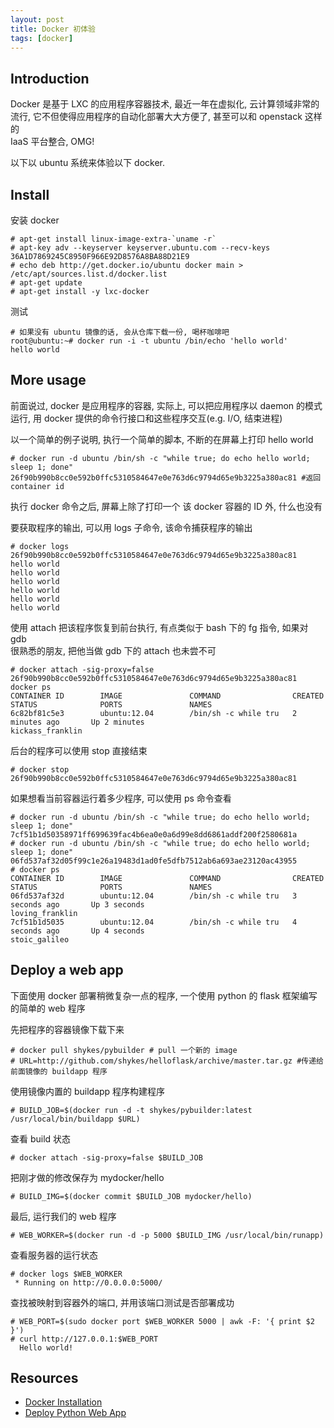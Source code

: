 ```yaml
---
layout: post
title: Docker 初体验
tags: [docker]
---
```


## Introduction

Docker 是基于 LXC 的应用程序容器技术, 最近一年在虚拟化, 云计算领域非常的  
流行, 它不但使得应用程序的自动化部署大大方便了, 甚至可以和 openstack 这样的  
IaaS 平台整合, OMG!

以下以 ubuntu 系统来体验以下 docker.

## Install

安装 docker
    
    # apt-get install linux-image-extra-`uname -r`
    # apt-key adv --keyserver keyserver.ubuntu.com --recv-keys 36A1D7869245C8950F966E92D8576A8BA88D21E9
    # echo deb http://get.docker.io/ubuntu docker main > /etc/apt/sources.list.d/docker.list
    # apt-get update
    # apt-get install -y lxc-docker

测试
    
    # 如果没有 ubuntu 镜像的话, 会从仓库下载一份, 喝杯咖啡吧
    root@ubuntu:~# docker run -i -t ubuntu /bin/echo 'hello world'
    hello world

## More usage

前面说过, docker 是应用程序的容器, 实际上, 可以把应用程序以 daemon 的模式  
运行, 用 docker 提供的命令行接口和这些程序交互(e.g. I/O, 结束进程)

以一个简单的例子说明, 执行一个简单的脚本, 不断的在屏幕上打印 hello world
    
    # docker run -d ubuntu /bin/sh -c "while true; do echo hello world; sleep 1; done"
    26f90b990b8cc0e592b0ffc5310584647e0e763d6c9794d65e9b3225a380ac81 #返回 container id

执行 docker 命令之后, 屏幕上除了打印一个 该 docker 容器的 ID 外, 什么也没有

要获取程序的输出, 可以用 logs 子命令, 该命令捕获程序的输出
    
    # docker logs 26f90b990b8cc0e592b0ffc5310584647e0e763d6c9794d65e9b3225a380ac81
    hello world
    hello world
    hello world
    hello world
    hello world
    hello world

使用 attach 把该程序恢复到前台执行, 有点类似于 bash 下的 fg 指令, 如果对 gdb  
很熟悉的朋友, 把他当做 gdb 下的 attach 也未尝不可
    
    # docker attach -sig-proxy=false 26f90b990b8cc0e592b0ffc5310584647e0e763d6c9794d65e9b3225a380ac81
    docker ps
    CONTAINER ID        IMAGE               COMMAND                CREATED             STATUS              PORTS               NAMES
    6c82bf81c5e3        ubuntu:12.04        /bin/sh -c while tru   2 minutes ago       Up 2 minutes                            kickass_franklin

后台的程序可以使用 stop 直接结束
    
    # docker stop 26f90b990b8cc0e592b0ffc5310584647e0e763d6c9794d65e9b3225a380ac81

如果想看当前容器运行着多少程序, 可以使用 ps 命令查看
    
    # docker run -d ubuntu /bin/sh -c "while true; do echo hello world; sleep 1; done"
    7cf51b1d50358971ff699639fac4b6ea0e0a6d99e8dd6861addf200f2580681a
    # docker run -d ubuntu /bin/sh -c "while true; do echo hello world; sleep 1; done"
    06fd537af32d05f99c1e26a19483d1ad0fe5dfb7512ab6a693ae23120ac43955
    # docker ps
    CONTAINER ID        IMAGE               COMMAND                CREATED             STATUS              PORTS               NAMES
    06fd537af32d        ubuntu:12.04        /bin/sh -c while tru   3 seconds ago       Up 3 seconds                            loving_franklin     
    7cf51b1d5035        ubuntu:12.04        /bin/sh -c while tru   4 seconds ago       Up 4 seconds                            stoic_galileo

## Deploy a web app

下面使用 docker 部署稍微复杂一点的程序, 一个使用 python 的 flask 框架编写  
的简单的 web 程序

先把程序的容器镜像下载下来
    
    # docker pull shykes/pybuilder # pull 一个新的 image
    # URL=http://github.com/shykes/helloflask/archive/master.tar.gz #传递给前面镜像的 buildapp 程序

使用镜像内置的 buildapp 程序构建程序
    
    # BUILD_JOB=$(docker run -d -t shykes/pybuilder:latest /usr/local/bin/buildapp $URL)

查看 build 状态
    
    # docker attach -sig-proxy=false $BUILD_JOB

把刚才做的修改保存为 mydocker/hello
    
    # BUILD_IMG=$(docker commit $BUILD_JOB mydocker/hello)

最后, 运行我们的 web 程序
    
    # WEB_WORKER=$(docker run -d -p 5000 $BUILD_IMG /usr/local/bin/runapp)

查看服务器的运行状态
    
    # docker logs $WEB_WORKER
     * Running on http://0.0.0.0:5000/

查找被映射到容器外的端口, 并用该端口测试是否部署成功
    
    # WEB_PORT=$(sudo docker port $WEB_WORKER 5000 | awk -F: '{ print $2 }')
    # curl http://127.0.0.1:$WEB_PORT
      Hello world!

## Resources

  * [Docker Installation](http://docs.docker.io/en/latest/installation/ubuntulinux/)
  * [Deploy Python Web App](http://docs.docker.io/en/latest/examples/python_web_app/)
